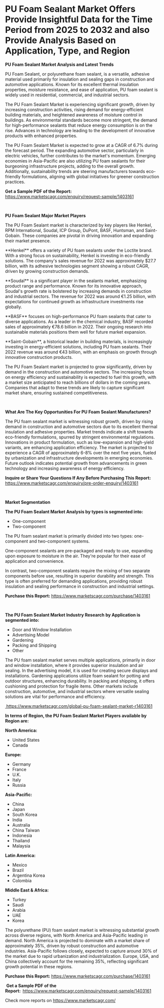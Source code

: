 <p><h1>PU Foam Sealant Market Offers Provide Insightful Data for the Time Period from 2025 to 2032 and also Provide Analysis Based on Application, Type, and Region</h1></p><p><strong>PU Foam Sealant Market Analysis and Latest Trends</strong></p>
<p><p>PU Foam Sealant, or polyurethane foam sealant, is a versatile, adhesive material used primarily for insulation and sealing gaps in construction and automotive applications. Known for its excellent thermal insulation properties, moisture resistance, and ease of application, PU foam sealant is widely used in residential, commercial, and industrial sectors.</p><p>The PU Foam Sealant Market is experiencing significant growth, driven by increasing construction activities, rising demand for energy-efficient building materials, and heightened awareness of moisture control in buildings. As environmental standards become more stringent, the demand for high-performance sealants that reduce energy consumption is on the rise. Advances in technology are leading to the development of innovative products with enhanced properties.</p><p>The PU Foam Sealant Market is expected to grow at a CAGR of 6.7% during the forecast period. The expanding automotive sector, particularly in electric vehicles, further contributes to the market's momentum. Emerging economies in Asia-Pacific are also utilizing PU foam sealants for their burgeoning infrastructure projects, adding to the overall growth. Additionally, sustainability trends are steering manufacturers towards eco-friendly formulations, aligning with global initiatives for greener construction practices.</p></p>
<p><strong>Get a Sample PDF of the Report:&nbsp;</strong> <a href="https://www.marketscagr.com/enquiry/request-sample/1403161?utm_campaign=1901&utm_medium=2&utm_source=Github&utm_content=ia&utm_term=12012025&utm_id=pu-foam-sealant">https://www.marketscagr.com/enquiry/request-sample/1403161</a></p>
<p>&nbsp;</p>
<p><strong>PU Foam Sealant Major Market Players</strong></p>
<p><p>The PU Foam Sealant market is characterized by key players like Henkel, RPM International, Soudal, ICP Group, DuPont, BASF, Huntsman, and Saint-Gobain. These companies are pivotal in driving innovation and expanding their market presence.</p><p>**Henkel** offers a variety of PU foam sealants under the Loctite brand. With a strong focus on sustainability, Henkel is investing in eco-friendly solutions. The company's sales revenue for 2022 was approximately $27.7 billion, with its adhesive technologies segment showing a robust CAGR, driven by growing construction demands.</p><p>**Soudal** is a significant player in the sealants market, emphasizing product range and performance. Known for its innovative approach, Soudal's growth rate is bolstered by increasing demands in construction and industrial sectors. The revenue for 2022 was around €1.25 billion, with expectations for continued growth as infrastructure investments rise globally.</p><p>**BASF** focuses on high-performance PU foam sealants that cater to diverse applications. As a leader in the chemical industry, BASF recorded sales of approximately €78.6 billion in 2022. Their ongoing research into sustainable materials positions them well for future market expansion.</p><p>**Saint-Gobain**, a historical leader in building materials, is increasingly investing in energy-efficient solutions, including PU foam sealants. Their 2022 revenue was around €43 billion, with an emphasis on growth through innovative construction products.</p><p>The PU Foam Sealant market is projected to grow significantly, driven by demand in the construction and automotive sectors. The increasing focus on energy efficiency and sustainability is expected to fuel this growth, with a market size anticipated to reach billions of dollars in the coming years. Companies that adapt to these trends are likely to capture significant market share, ensuring sustained competitiveness.</p></p>
<p>&nbsp;</p>
<p><strong>What Are The Key Opportunities For PU Foam Sealant Manufacturers?</strong></p>
<p><p>The PU foam sealant market is witnessing robust growth, driven by rising demand in construction and automotive sectors due to its excellent thermal insulation and adhesive properties. Market trends indicate a shift towards eco-friendly formulations, spurred by stringent environmental regulations. Innovations in product formulation, such as low-expansion and high-yield variants, are enhancing application efficiency. The market is projected to experience a CAGR of approximately 6-8% over the next five years, fueled by urbanization and infrastructure developments in emerging economies. Future outlook indicates potential growth from advancements in green technology and increasing awareness of energy efficiency.</p></p>
<p><strong>Inquire or Share Your Questions If Any Before Purchasing This Report:</strong> <a href="https://www.marketscagr.com/enquiry/pre-order-enquiry/1403161?utm_campaign=1901&utm_medium=2&utm_source=Github&utm_content=ia&utm_term=12012025&utm_id=pu-foam-sealant">https://www.marketscagr.com/enquiry/pre-order-enquiry/1403161</a></p>
<p>&nbsp;</p>
<p><strong>Market Segmentation</strong></p>
<p><strong>The PU Foam Sealant Market Analysis by types is segmented into:</strong></p>
<p><ul><li>One-component</li><li>Two-component</li></ul></p>
<p><p>The PU foam sealant market is primarily divided into two types: one-component and two-component systems. </p><p>One-component sealants are pre-packaged and ready to use, expanding upon exposure to moisture in the air. They're popular for their ease of application and convenience. </p><p>In contrast, two-component sealants require the mixing of two separate components before use, resulting in superior durability and strength. This type is often preferred for demanding applications, providing robust insulation and sealing performance in construction and industrial settings.</p></p>
<p><strong>Purchase this Report:&nbsp;</strong><a href="https://www.marketscagr.com/purchase/1403161?utm_campaign=1901&utm_medium=2&utm_source=Github&utm_content=ia&utm_term=12012025&utm_id=pu-foam-sealant">https://www.marketscagr.com/purchase/1403161</a></p>
<p>&nbsp;</p>
<p><strong>The PU Foam Sealant Market Industry Research by Application is segmented into:</strong></p>
<p><ul><li>Door and Window Installation</li><li>Advertising Model</li><li>Gardening</li><li>Packing and Shipping</li><li>Other</li></ul></p>
<p><p>The PU foam sealant market serves multiple applications, primarily in door and window installation, where it provides superior insulation and air sealing. In the advertising model, it is used for creating secure displays and installations. Gardening applications utilize foam sealant for potting and outdoor structures, enhancing durability. In packing and shipping, it offers cushioning and protection for fragile items. Other markets include construction, automotive, and industrial sectors where versatile sealing solutions are vital for performance and efficiency.</p></p>
<p><a href="https://www.marketscagr.com/global-pu-foam-sealant-market-r1403161?utm_campaign=1901&utm_medium=2&utm_source=Github&utm_content=ia&utm_term=12012025&utm_id=pu-foam-sealant">&nbsp;https://www.marketscagr.com/global-pu-foam-sealant-market-r1403161</a></p>
<p><strong>In terms of Region, the PU Foam Sealant Market Players available by Region are:</strong></p>
<p>
    <p> <strong> North America: </strong>
        <ul>
            <li>United States</li>
            <li>Canada</li>
        </ul>
        </p> 
    <p> <strong> Europe: </strong>
        <ul>
            <li>Germany</li>
            <li>France</li>
            <li>U.K.</li>
            <li>Italy</li>
            <li>Russia</li>
        </ul>
        </p> 
    <p> <strong> Asia-Pacific: </strong>
        <ul>
            <li>China</li>
            <li>Japan</li>
            <li>South Korea</li>
            <li>India</li>
            <li>Australia</li>
            <li>China Taiwan</li>
            <li>Indonesia</li>
            <li>Thailand</li>
            <li>Malaysia</li>
        </ul>
        </p> 
    <p> <strong> Latin America: </strong>
        <ul>
            <li>Mexico</li>
            <li>Brazil</li>
            <li>Argentina Korea</li>
            <li>Colombia</li>
        </ul>
        </p> 
    <p> <strong> Middle East & Africa: </strong>
        <ul>
            <li>Turkey</li>
            <li>Saudi</li>
            <li>Arabia</li>
            <li>UAE</li>
            <li>Korea</li>
        </ul>
    </p>
    </p>
<p><p>The polyurethane (PU) foam sealant market is witnessing substantial growth across diverse regions, with North America and Asia-Pacific leading in demand. North America is projected to dominate with a market share of approximately 35%, driven by robust construction and automotive industries. Asia-Pacific follows closely, expected to capture around 30% of the market due to rapid urbanization and industrialization. Europe, USA, and China collectively account for the remaining 35%, reflecting significant growth potential in these regions.</p></p>
<p><strong>Purchase this Report: </strong><a href="https://www.marketscagr.com/purchase/1403161?utm_campaign=1901&utm_medium=2&utm_source=Github&utm_content=ia&utm_term=12012025&utm_id=pu-foam-sealant">https://www.marketscagr.com/purchase/1403161</a></p>
<p>&nbsp;<strong>Get a Sample PDF of the Report:&nbsp;&nbsp;</strong><a href="https://www.marketscagr.com/enquiry/request-sample/1403161?utm_campaign=1901&utm_medium=2&utm_source=Github&utm_content=ia&utm_term=12012025&utm_id=pu-foam-sealant">https://www.marketscagr.com/enquiry/request-sample/1403161</a></p>
<p><strong></strong></p>
<p>Check more reports on <a href="https://www.marketscagr.com/?utm_campaign=1901&utm_medium=2&utm_source=Github&utm_content=ia&utm_term=12012025&utm_id=pu-foam-sealant">https://www.marketscagr.com/</a></p>
